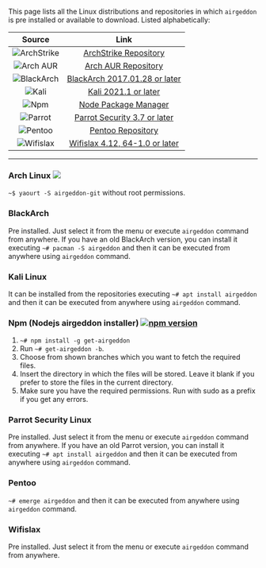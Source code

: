 This page lists all the Linux distributions and repositories in which `airgeddon` is pre installed or available to download. Listed alphabetically:

| Source  | Link  |
|:-------:|:-----:|
| ![ArchStrike](https://raw.githubusercontent.com/v1s1t0r1sh3r3/airgeddon/master/imgs/wiki/archstrike.png) | [ArchStrike Repository] |
| ![Arch AUR](https://raw.githubusercontent.com/v1s1t0r1sh3r3/airgeddon/master/imgs/wiki/arch_aur.png) | [Arch AUR Repository] |
| ![BlackArch](https://raw.githubusercontent.com/v1s1t0r1sh3r3/airgeddon/master/imgs/wiki/blackarch_linux.png) | [BlackArch 2017.01.28 or later] |
| ![Kali](https://raw.githubusercontent.com/v1s1t0r1sh3r3/airgeddon/master/imgs/wiki/kali_linux.png) | [Kali 2021.1 or later] |
| ![Npm](https://raw.githubusercontent.com/v1s1t0r1sh3r3/airgeddon/master/imgs/wiki/npm.png) | [Node Package Manager] |
| ![Parrot](https://raw.githubusercontent.com/v1s1t0r1sh3r3/airgeddon/master/imgs/wiki/parrot_linux.png) | [Parrot Security 3.7 or later] |
| ![Pentoo](https://raw.githubusercontent.com/v1s1t0r1sh3r3/airgeddon/master/imgs/wiki/pentoo_linux.png) | [Pentoo Repository] |
| ![Wifislax](https://raw.githubusercontent.com/v1s1t0r1sh3r3/airgeddon/master/imgs/wiki/wifislax_linux.png) | [Wifislax 4.12, 64-1.0 or later] |

***
### Arch Linux [![](https://img.shields.io/aur/version/airgeddon-git.svg?style=flat-square&colorA=3F3F3F&colorB=1793D1)](https://aur.archlinux.org/packages/airgeddon-git)

`~$ yaourt -S airgeddon-git` without root permissions.

### BlackArch

Pre installed. Just select it from the menu or execute `airgeddon` command from anywhere. If you have an old BlackArch version, you can install it executing `~# pacman -S airgeddon` and then it can be executed from anywhere using `airgeddon` command.

### Kali Linux

It can be installed from the repositories executing `~# apt install airgeddon` and then it can be executed from anywhere using `airgeddon` command.

### Npm (Nodejs airgeddon installer) <a href="https://www.npmjs.com/package/get-airgeddon" rel="nofollow"><img src="https://camo.githubusercontent.com/da48c9ad00fbd55ed5f9db4e72a59b4bd3e21408/68747470733a2f2f696d672e736869656c64732e696f2f6e706d2f762f6765742d616972676564646f6e2e7376673f7374796c653d666c61742d73717561726526636f6c6f72413d35453734343926636f6c6f72423d433144423844" alt="npm version" data-canonical-src="https://img.shields.io/npm/v/get-airgeddon.svg?style=flat-square&amp;colorA=5E7449&amp;colorB=C1DB8D"></a>

1. `~# npm install -g get-airgeddon`
2. Run `~# get-airgeddon -b`.
3. Choose from shown branches which you want to fetch the required files.
4. Insert the directory in which the files will be stored. Leave it blank if you prefer to store the files in the current directory.
5. Make sure you have the required permissions. Run with sudo as a prefix if you get any errors.

### Parrot Security Linux

Pre installed. Just select it from the menu or execute `airgeddon` command from anywhere. If you have an old Parrot version, you can install it executing `~# apt install airgeddon` and then it can be executed from anywhere using `airgeddon` command.

### Pentoo

`~# emerge airgeddon` and then it can be executed from anywhere using `airgeddon` command.

### Wifislax

Pre installed. Just select it from the menu or execute `airgeddon` command from anywhere.

<!-- Links -->
[Wifislax 4.12, 64-1.0 or later]: https://www.wifislax.com
[BlackArch 2017.01.28 or later]: https://blackarch.org
[ArchStrike Repository]: https://archstrike.org/packages/airgeddon-git
[Arch AUR Repository]: https://aur.archlinux.org/packages/airgeddon-git/
[Parrot Security 3.7 or later]: https://www.parrotsec.org
[Node Package Manager]: https://www.npmjs.com/package/get-airgeddon
[Pentoo Repository]: https://www.pentoo.ch
[Kali 2021.1 or later]: https://www.kali.org/